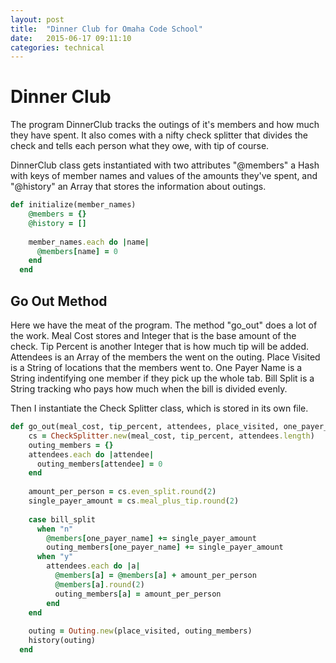 ```yaml
---
layout: post
title:  "Dinner Club for Omaha Code School"
date:   2015-06-17 09:11:10
categories: technical
---
```

# Dinner Club

The program DinnerClub tracks the outings of it's members and how much they have spent. It also comes with a nifty check splitter that divides the check and tells each person what they owe, with tip of course.

DinnerClub class gets instantiated with two attributes "@members" a Hash with keys of member names and values of the amounts they've spent, and "@history" an Array that stores the information about outings.

```ruby
def initialize(member_names)
    @members = {}
    @history = []
    
    member_names.each do |name|
      @members[name] = 0
    end
  end
```

## Go Out Method

Here we have the meat of the program. The method "go_out" does a lot of the work. Meal Cost stores and Integer that is the base amount of the check. Tip Percent is another Integer that is how much tip will be added. Attendees is an Array of the members the went on the outing. Place Visited is a String of locations that the members went to. One Payer Name is a String indentifying one member if they pick up the whole tab. Bill Split is a String tracking who pays how much when the bill is divided evenly.

Then I instantiate the Check Splitter class, which is stored in its own file.

```ruby
def go_out(meal_cost, tip_percent, attendees, place_visited, one_payer_name, bill_split)
    cs = CheckSplitter.new(meal_cost, tip_percent, attendees.length)
    outing_members = {}
    attendees.each do |attendee|
      outing_members[attendee] = 0
    end
    
    amount_per_person = cs.even_split.round(2)
    single_payer_amount = cs.meal_plus_tip.round(2)
    
    case bill_split
      when "n"
        @members[one_payer_name] += single_payer_amount
        outing_members[one_payer_name] += single_payer_amount
      when "y"
        attendees.each do |a|
          @members[a] = @members[a] + amount_per_person
          @members[a].round(2)
          outing_members[a] = amount_per_person
        end
    end
    
    outing = Outing.new(place_visited, outing_members)
    history(outing)
  end
```